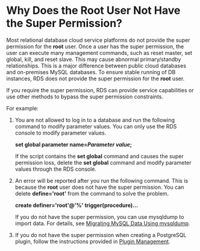 # Why Does the Root User Not Have the Super Permission?<a name="rds_faq_0075"></a>

Most relational database cloud service platforms do not provide the super permission for the  **root**  user. Once a user has the super permission, the user can execute many management commands, such as reset master, set global, kill, and reset slave. This may cause abnormal primary/standby relationships. This is a major difference between public cloud databases and on-premises MySQL databases. To ensure stable running of DB instances, RDS does not provide the super permission for the  **root**  user.

If you require the super permission, RDS can provide service capabilities or use other methods to bypass the super permission constraints.

For example:

1.  You are not allowed to log in to a database and run the following command to modify parameter values. You can only use the RDS console to modify parameter values.

    **set global parameter name=_Parameter value_;**

    If the script contains the  **set global**  command and causes the super permission loss, delete the  **set global**  command and modify parameter values through the RDS console.

2.  An error will be reported after you run the following command. This is because the  **root**  user does not have the super permission. You can delete  **define='root'**  from the command to solve the problem.

    **create definer='root'@'%' trigger\(procedure\)...**

    If you do not have the super permission, you can use mysqldump to import data. For details, see  [Migrating MySQL Data Using mysqldump](migrating-mysql-data-using-mysqldump.md).

3.  If you do not have the super permission when creating a PostgreSQL plugin, follow the instructions provided in  [Plugin Management](plugin-management.md).

